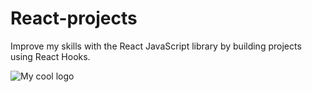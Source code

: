 # React-projects
Improve my skills with the React JavaScript library by building projects using React Hooks.



<img src="https://onix-systems.com/web/uploads/GrnW_GJMP7FD1YUD4VG_HPGr7x4RVF1i.jpg" alt="My cool logo"/>


